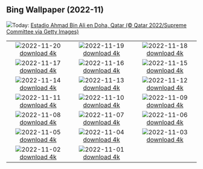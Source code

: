 ## Bing Wallpaper (2022-11)
![](https://www.bing.com/th?id=OHR.FIFA2022_ES-ES2169980032_UHD.jpg&w=1000)Today: [Estadio Ahmad Bin Ali en Doha, Qatar (© Qatar 2022/Supreme Committee via Getty Images)](https://www.bing.com/th?id=OHR.FIFA2022_ES-ES2169980032_UHD.jpg)

|      |      |      |
| :----: | :----: | :----: |
|![](https://www.bing.com/th?id=OHR.LandartPainting_ES-ES3040827938_UHD.jpg&pid=hp&w=384&h=216&rs=1&c=4)2022-11-20 [download 4k](https://www.bing.com/th?id=OHR.LandartPainting_ES-ES3040827938_UHD.jpg)|![](https://www.bing.com/th?id=OHR.LaughingOwl_ES-ES4713581569_UHD.jpg&pid=hp&w=384&h=216&rs=1&c=4)2022-11-19 [download 4k](https://www.bing.com/th?id=OHR.LaughingOwl_ES-ES4713581569_UHD.jpg)|![](https://www.bing.com/th?id=OHR.IslamicArt_ES-ES0275917441_UHD.jpg&pid=hp&w=384&h=216&rs=1&c=4)2022-11-18 [download 4k](https://www.bing.com/th?id=OHR.IslamicArt_ES-ES0275917441_UHD.jpg)|
|![](https://www.bing.com/th?id=OHR.McKenzieRiverTrail_ES-ES7180438865_UHD.jpg&pid=hp&w=384&h=216&rs=1&c=4)2022-11-17 [download 4k](https://www.bing.com/th?id=OHR.McKenzieRiverTrail_ES-ES7180438865_UHD.jpg)|![](https://www.bing.com/th?id=OHR.Unesco50_ES-ES6867342316_UHD.jpg&pid=hp&w=384&h=216&rs=1&c=4)2022-11-16 [download 4k](https://www.bing.com/th?id=OHR.Unesco50_ES-ES6867342316_UHD.jpg)|![](https://www.bing.com/th?id=OHR.LontraCanadensis_ES-ES6701727095_UHD.jpg&pid=hp&w=384&h=216&rs=1&c=4)2022-11-15 [download 4k](https://www.bing.com/th?id=OHR.LontraCanadensis_ES-ES6701727095_UHD.jpg)|
|![](https://www.bing.com/th?id=OHR.SanGiovanni_ES-ES6538773208_UHD.jpg&pid=hp&w=384&h=216&rs=1&c=4)2022-11-14 [download 4k](https://www.bing.com/th?id=OHR.SanGiovanni_ES-ES6538773208_UHD.jpg)|![](https://www.bing.com/th?id=OHR.SevilleCourtyard_ES-ES5929392335_UHD.jpg&pid=hp&w=384&h=216&rs=1&c=4)2022-11-13 [download 4k](https://www.bing.com/th?id=OHR.SevilleCourtyard_ES-ES5929392335_UHD.jpg)|![](https://www.bing.com/th?id=OHR.HainesEagle_ES-ES5791734070_UHD.jpg&pid=hp&w=384&h=216&rs=1&c=4)2022-11-12 [download 4k](https://www.bing.com/th?id=OHR.HainesEagle_ES-ES5791734070_UHD.jpg)|
|![](https://www.bing.com/th?id=OHR.EsskastanieD_ES-ES7556753610_UHD.jpg&pid=hp&w=384&h=216&rs=1&c=4)2022-11-11 [download 4k](https://www.bing.com/th?id=OHR.EsskastanieD_ES-ES7556753610_UHD.jpg)|![](https://www.bing.com/th?id=OHR.BadLightning_ES-ES5423123691_UHD.jpg&pid=hp&w=384&h=216&rs=1&c=4)2022-11-10 [download 4k](https://www.bing.com/th?id=OHR.BadLightning_ES-ES5423123691_UHD.jpg)|![](https://www.bing.com/th?id=OHR.HedgehogNest_ES-ES5176501837_UHD.jpg&pid=hp&w=384&h=216&rs=1&c=4)2022-11-09 [download 4k](https://www.bing.com/th?id=OHR.HedgehogNest_ES-ES5176501837_UHD.jpg)|
|![](https://www.bing.com/th?id=OHR.YiPeng_ES-ES5003418699_UHD.jpg&pid=hp&w=384&h=216&rs=1&c=4)2022-11-08 [download 4k](https://www.bing.com/th?id=OHR.YiPeng_ES-ES5003418699_UHD.jpg)|![](https://www.bing.com/th?id=OHR.CrestedButteEclispe_ES-ES4838672429_UHD.jpg&pid=hp&w=384&h=216&rs=1&c=4)2022-11-07 [download 4k](https://www.bing.com/th?id=OHR.CrestedButteEclispe_ES-ES4838672429_UHD.jpg)|![](https://www.bing.com/th?id=OHR.MarathonSunday_ES-ES4523931233_UHD.jpg&pid=hp&w=384&h=216&rs=1&c=4)2022-11-06 [download 4k](https://www.bing.com/th?id=OHR.MarathonSunday_ES-ES4523931233_UHD.jpg)|
|![](https://www.bing.com/th?id=OHR.Trossachs_ES-ES3779043674_UHD.jpg&pid=hp&w=384&h=216&rs=1&c=4)2022-11-05 [download 4k](https://www.bing.com/th?id=OHR.Trossachs_ES-ES3779043674_UHD.jpg)|![](https://www.bing.com/th?id=OHR.Deities_ES-ES3449987964_UHD.jpg&pid=hp&w=384&h=216&rs=1&c=4)2022-11-04 [download 4k](https://www.bing.com/th?id=OHR.Deities_ES-ES3449987964_UHD.jpg)|![](https://www.bing.com/th?id=OHR.AmboseliBioshere_ES-ES1740488065_UHD.jpg&pid=hp&w=384&h=216&rs=1&c=4)2022-11-03 [download 4k](https://www.bing.com/th?id=OHR.AmboseliBioshere_ES-ES1740488065_UHD.jpg)|
|![](https://www.bing.com/th?id=OHR.TeaPlantationsMunnar_ES-ES0386919468_UHD.jpg&pid=hp&w=384&h=216&rs=1&c=4)2022-11-02 [download 4k](https://www.bing.com/th?id=OHR.TeaPlantationsMunnar_ES-ES0386919468_UHD.jpg)|![](https://www.bing.com/th?id=OHR.Calacas_ES-ES0332786536_UHD.jpg&pid=hp&w=384&h=216&rs=1&c=4)2022-11-01 [download 4k](https://www.bing.com/th?id=OHR.Calacas_ES-ES0332786536_UHD.jpg)|